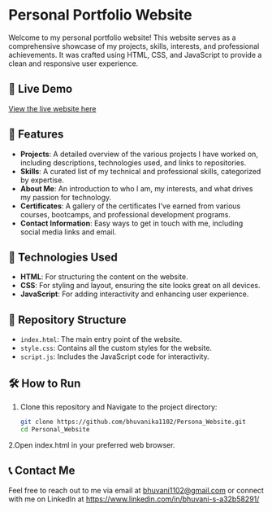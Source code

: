 # Personal Portfolio Website

Welcome to my personal portfolio website! This website serves as a comprehensive showcase of my projects, skills, interests, and professional achievements. It was crafted using HTML, CSS, and JavaScript to provide a clean and responsive user experience.

## 🔗 Live Demo
[View the live website here](https://bhuvanika1102.github.io/portfolio/) 

## 🌟 Features

- **Projects**: A detailed overview of the various projects I have worked on, including descriptions, technologies used, and links to  repositories.
- **Skills**: A curated list of my technical and professional skills, categorized by expertise.
- **About Me**: An introduction to who I am, my interests, and what drives my passion for technology.
- **Certificates**: A gallery of the certificates I've earned from various courses, bootcamps, and professional development programs.
- **Contact Information**: Easy ways to get in touch with me, including social media links and email.

## 🚀 Technologies Used

- **HTML**: For structuring the content on the website.
- **CSS**: For styling and layout, ensuring the site looks great on all devices.
- **JavaScript**: For adding interactivity and enhancing user experience.

## 📁 Repository Structure

- `index.html`: The main entry point of the website.
- `style.css`: Contains all the custom styles for the website.
- `script.js`: Includes the JavaScript code for interactivity.


## 🛠️ How to Run

1. Clone this repository and Navigate to the project directory:
   ```bash
   git clone https://github.com/bhuvanika1102/Persona_Website.git
   cd Personal_Website

2.Open index.html in your preferred web browser.


## 📞 Contact Me
Feel free to reach out to me via email at bhuvani1102@gmail.com or connect with me on LinkedIn at https://www.linkedin.com/in/bhuvani-s-a32b58291/


